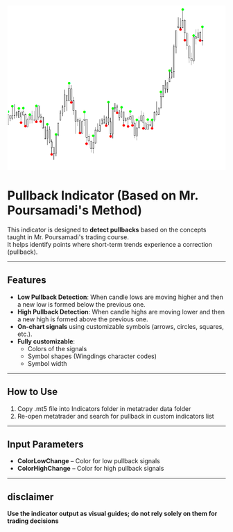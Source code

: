 ![Pullback Indicator](XAUUSDM1.png)

# Pullback Indicator (Based on Mr. Poursamadi's Method)

This indicator is designed to **detect pullbacks** based on the concepts taught in Mr. Poursamadi's trading course.  
It helps identify points where short-term trends experience a correction (pullback).

---

## Features

- **Low Pullback Detection**: When candle lows are moving higher and then a new low is formed below the previous one.  
- **High Pullback Detection**: When candle highs are moving lower and then a new high is formed above the previous one.  
- **On-chart signals** using customizable symbols (arrows, circles, squares, etc.).  
- **Fully customizable**:
  - Colors of the signals  
  - Symbol shapes (Wingdings character codes)  
  - Symbol width  

---

## How to Use
 
1. Copy .mt5 file into Indicators folder in metatrader data folder
2. Re-open  metatrader and search for pullback in custom indicators list

---

## Input Parameters

- **ColorLowChange** – Color for low pullback signals  
- **ColorHighChange** – Color for high pullback signals

---

## disclaimer

**Use the indicator output as visual guides; do not rely solely on them for trading decisions**
